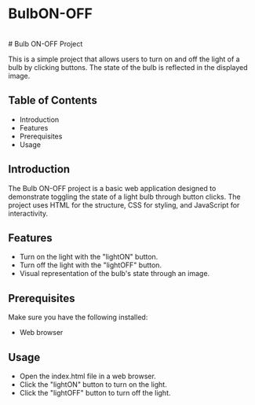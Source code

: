 # BulbON-OFF
<br>
# Bulb ON-OFF Project

This is a simple project that allows users to turn on and off the light of a bulb by clicking buttons. The state of the bulb is reflected in the displayed image.

## Table of Contents

- Introduction
- Features
- Prerequisites
- Usage

## Introduction

The Bulb ON-OFF project is a basic web application designed to demonstrate toggling the state of a light bulb through button clicks. The project uses HTML for the structure, CSS for styling, and JavaScript for interactivity.

## Features
- Turn on the light with the "lightON" button.
- Turn off the light with the "lightOFF" button.
- Visual representation of the bulb's state through an image.

## Prerequisites
Make sure you have the following installed:
- Web browser
  
## Usage
- Open the index.html file in a web browser.
- Click the "lightON" button to turn on the light.
- Click the "lightOFF" button to turn off the light.
